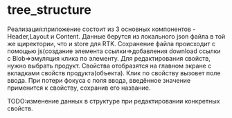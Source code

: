 # tree_structure

Реализация:приложение состоит из 3 основных компонентов - Header,Layout и Content.
Данные берутся из локального json файла в той же щиректории, что и store для RTK. Сохранение файла происходит с помощью js(создание элемента ссылки=>добавления download ссылки с Blob=>эмуляция клика по элементу.
Для редактирования свойств, нужно выбрать продукт. Свойства отобразятся на главном экране с вкладками свойств продукта(объекта).
Клик по свойству вызовет поле ввода.
При потери фокуса с поля ввода, введённое значение применится к свойству, сохранив его название.


TODO:изменение данных в структуре при редактировании конкретных свойств.
